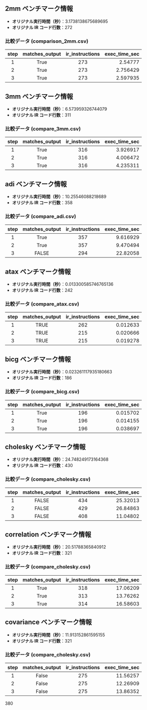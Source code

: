 ## 2mm ベンチマーク情報

- **オリジナル実行時間（秒）**：3.1738138675689695  
- **オリジナル IR コード行数**：272

### 比較データ (comparison_2mm.csv)

| step | matches_output | ir_instructions | exec_time_sec |
|:----:|:--------------:|:---------------:|--------------:|
| 1    | True           | 273             |       2.54777 |
| 2    | True           | 273             |       2.756429 |
| 3    | True           | 273             |       2.597935 |

## 3mm ベンチマーク情報

- **オリジナル実行時間（秒）**：6.573959326744079  
- **オリジナル IR コード行数**：311

### 比較データ (compare_3mm.csv)

| step | matches_output | ir_instructions | exec_time_sec |
|:----:|:--------------:|:---------------:|--------------:|
| 1    | True           | 316             | 3.926917      |
| 2    | True           | 316             | 4.006472      |
| 3    | True           | 316             | 4.235311      |

## adi ベンチマーク情報

- **オリジナル実行時間（秒）**：10.25546088218689  
- **オリジナル IR コード行数**：358

### 比較データ (compare_adi.csv)

| step | matches_output | ir_instructions | exec_time_sec |
|:----:|:--------------:|:---------------:|--------------:|
| 1    | True           | 357             |       9.616929 |
| 2    | True           | 357             |       9.470494 |
| 3    | FALSE           | 294             |      22.82058 |

## atax ベンチマーク情報

- **オリジナル実行時間（秒）**：0.013300585746765136  
- **オリジナル IR コード行数**：242

### 比較データ (compare_atax.csv)

| step | matches_output | ir_instructions | exec_time_sec |
|:----:|:--------------:|:---------------:|--------------:|
| 1    | TRUE           | 262             | 0.012633      |
| 2    | TRUE           | 215             | 0.020666      |
| 3    | TRUE           | 215             | 0.019278      |

## bicg ベンチマーク情報

- **オリジナル実行時間（秒）**：0.023261117935180663  
- **オリジナル IR コード行数**：186

### 比較データ (compare_bicg.csv)

| step | matches_output | ir_instructions | exec_time_sec |
|:----:|:--------------:|:---------------:|--------------:|
| 1    | True           | 196             | 0.015702      |
| 2    | True           | 196             | 0.014155      |
| 3    | True           | 196             | 0.038697      | 

## cholesky ベンチマーク情報

- **オリジナル実行時間（秒）**：24.748249173164368  
- **オリジナル IR コード行数**：430

### 比較データ (compare_cholesky.csv)

| step | matches_output | ir_instructions | exec_time_sec |
|:----:|:--------------:|:---------------:|--------------:|
| 1    | FALSE           | 434             | 25.32013      |
| 2    | FALSE           | 429             | 26.84863      |
| 3    | FALSE           | 408             | 11.04802      | 

## correlation ベンチマーク情報

- **オリジナル実行時間（秒）**：20.51788365840912  
- **オリジナル IR コード行数**：321

### 比較データ (compare_cholesky.csv)

| step | matches_output | ir_instructions | exec_time_sec |
|:----:|:--------------:|:---------------:|--------------:|
| 1    | True           | 318             | 17.06209      |
| 2    | True           | 313             | 13.76262      |
| 3    | True           | 314             | 16.58603      | 

## covariance ベンチマーク情報

- **オリジナル実行時間（秒）**：11.913152861595155  
- **オリジナル IR コード行数**：321

### 比較データ (compare_cholesky.csv)

| step | matches_output | ir_instructions | exec_time_sec |
|:----:|:--------------:|:---------------:|--------------:|
| 1    | False           | 275             | 11.56257      |
| 2    | False           | 275             | 12.26909      |
| 3    | False           | 275             | 13.86352      | 

380
